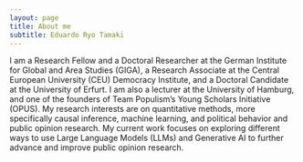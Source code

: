 ```yaml
---
layout: page
title: About me
subtitle: Eduardo Ryo Tamaki
---
```


I am a Research Fellow and a Doctoral Researcher at the German Institute for Global and Area Studies (GIGA), a Research Associate at the Central European University (CEU) Democracy Institute, and a Doctoral Candidate at the University of Erfurt. I am also a lecturer at the University of Hamburg, and one of the founders of Team Populism’s Young Scholars Initiative (OPUS). My research interests are on quantitative methods, more specifically causal inference, machine learning, and political behavior and public opinion research. My current work focuses on exploring different ways to use Large Language Models (LLMs) and Generative AI to further advance and improve public opinion research. 
